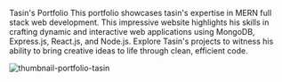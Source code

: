 Tasin's Portfolio
This portfolio showcases tasin's expertise in MERN full stack web development. This impressive website highlights his skills in crafting dynamic and interactive web applications using MongoDB, Express.js, React.js, and Node.js. Explore Tasin's projects to witness his ability to bring creative ideas to life through clean, efficient code.

![thumbnail-portfolio-tasin](https://github.com/user-attachments/assets/8230154f-321b-4cd6-b526-885a1a8bcef6)
